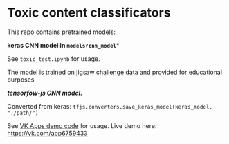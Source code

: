 # Toxic content classificators

This repo contains pretrained models:

**keras CNN model in ```models/cnn_model```***

See ```toxic_test.ipynb``` for usage.

The model is trained on [jigsaw challenge data](https://www.kaggle.com/c/jigsaw-toxic-comment-classification-challenge) and provided for educational purposes

***tensorfow-js CNN model.***

Converted from keras:
```tfjs.converters.save_keras_model(keras_model, "./path/")```

See [VK Apps demo code](https://github.com/VKCOM/vk-apps-tensorflow-example) for usage.
Live demo here: https://vk.com/app6759433
